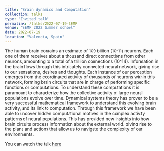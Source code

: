 ```yaml
---
title: "Brain dynamics and Computation"
collection: talks
type: "Invited talk"
permalink: /talks/2022-07-19-SEMF
venue: "SEMF 2022 Summer school"
date: 2022-07-19
location: "Valencia, Spain"
---
```


The human brain contains an estimate of 100 billion (10^11) neurons. Each one of them receives about a thousand direct connections from other neurons, amounting to a total of a trillion connections (10^14). Information in the brain flows through this intricately connected neural network, giving rise to our sensations, desires and thoughts. Each instance of our perception emerges from the coordinated activity of thousands of neurons within this network, forming brain circuits that are in charge of performing specific functions or computations. To understand these computations it is paramount to characterize how the collective activity of large neural populations evolve over time. Dynamical systems theory has proven to be a very successful mathematical framework to understand this evolving brain activity, and its link to computation. Through this framework we have been able to uncover hidden computational motives in the complex activity patterns of neural populations. This has provided new insights into how brain circuits process information about the external world, giving rise to the plans and actions that allow us to navigate the complexity of our environments. 

You can watch the talk [here](https://www.youtube.com/watch?v=O-dap-jGnFo)
